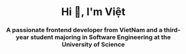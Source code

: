 <h1 align="center">Hi 👋, I'm Việt</h1>
<h3 align="center">A passionate frontend developer from VietNam and a third-year student majoring in Software Engineering at the University of Science</h3>
